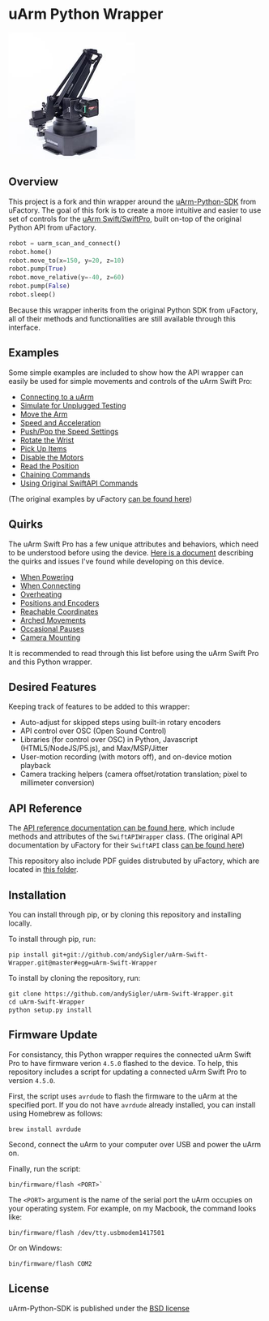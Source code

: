 # uArm Python Wrapper

![uArm-Swift-Pro](doc/uarm-swift-pro.jpg)

## Overview

This project is a fork and thin wrapper around the [uArm-Python-SDK](https://github.com/uArm-Developer/uArm-Python-SDK) from uFactory. The goal of this fork is to create a more intuitive and easier to use set of controls for the [uArm Swift/SwiftPro](https://store.ufactory.cc/products/uarm), built on-top of the original Python API from uFactory.

```python
robot = uarm_scan_and_connect()
robot.home()
robot.move_to(x=150, y=20, z=10)
robot.pump(True)
robot.move_relative(y=-40, z=60)
robot.pump(False)
robot.sleep()
```

Because this wrapper inherits from the original Python SDK from uFactory, all of their methods and functionalities are still available through this interface.

## Examples

Some simple examples are included to show how the API wrapper can easily be used for simple movements and controls of the uArm Swift Pro:

- [Connecting to a uArm](examples/api-wrapper/connect.py)
- [Simulate for Unplugged Testing](examples/api-wrapper/simulate.py)
- [Move the Arm](examples/api-wrapper/move_arm.py)
- [Speed and Acceleration](examples/api-wrapper/speed_acceleration.py)
- [Push/Pop the Speed Settings](examples/api-wrapper/speed_acceleration.py)
- [Rotate the Wrist](examples/api-wrapper/rotate_wrist.py)
- [Pick Up Items](examples/api-wrapper/pick_up.py)
- [Disable the Motors](examples/api-wrapper/disable_motors.py)
- [Read the Position](examples/api-wrapper/position.py)
- [Chaining Commands](examples/api-wrapper/command_chaining.py)
- [Using Original SwiftAPI Commands](examples/api-wrapper/original_swift_api.py)

(The original examples by uFactory [can be found here](examples/api/))

## Quirks

The uArm Swift Pro has a few unique attributes and behaviors, which need to be understood before using the device. [Here is a document](./QUIRKS.md) describing the quirks and issues I've found while developing on this device.

- [When Powering](./QUIRKS.md#when-powering)
- [When Connecting](./QUIRKS.md#when-connecting)
- [Overheating](./QUIRKS.md#overheating)
- [Positions and Encoders](./QUIRKS.md#positions-and-encoders)
- [Reachable Coordinates](./QUIRKS.md#reachable-coordinates)
- [Arched Movements](./QUIRKS.md#arched-movements)
- [Occasional Pauses](./QUIRKS.md#occasional-pauses)
- [Camera Mounting](./QUIRKS.md#camera-mounting)

It is recommended to read through this list before using the uArm Swift Pro and this Python wrapper.

## Desired Features

Keeping track of features to be added to this wrapper:

- Auto-adjust for skipped steps using built-in rotary encoders
- API control over OSC (Open Sound Control)
- Libraries (for control over OSC) in Python, Javascript (HTML5/NodeJS/P5.js), and Max/MSP/Jitter
- User-motion recording (with motors off), and on-device motion playback
- Camera tracking helpers (camera offset/rotation translation; pixel to millimeter conversion)


## API Reference

The [API reference documentation can be found here](doc/api/swift_api_wrapper.md), which include methods and attributes of the `SwiftAPIWrapper` class. (The original API documentation by uFactory for their `SwiftAPI` class [can be found here](doc/api/swift_api.md))

This repository also include PDF guides distrubuted by uFactory, which are located in [this folder](doc/manuals).

## Installation

You can install through pip, or by cloning this repository and installing locally.

To install through pip, run:
```
pip install git+git://github.com/andySigler/uArm-Swift-Wrapper.git@master#egg=uArm-Swift-Wrapper
```

To install by cloning the repository, run:
```
git clone https://github.com/andySigler/uArm-Swift-Wrapper.git
cd uArm-Swift-Wrapper
python setup.py install
```

## Firmware Update

For consistancy, this Python wrapper requires the connected uArm Swift Pro to have firmware verion `4.5.0` flashed to the device. To help, this repository includes a script for updating a connected uArm Swift Pro to version `4.5.0`.

First, the script uses `avrdude` to flash the firmware to the uArm at the specified port. If you do not have `avrdude` already installed, you can install using Homebrew as follows:

```
brew install avrdude
```

Second, connect the uArm to your computer over USB and power the uArm on.

Finally, run the script:

```
bin/firmware/flash <PORT>`
```

The `<PORT>` argument is the name of the serial port the uArm occupies on your operating system. For example, on my Macbook, the command looks like:

```
bin/firmware/flash /dev/tty.usbmodem1417501
```

Or on Windows:

```
bin/firmware/flash COM2
```

## License
uArm-Python-SDK is published under the [BSD license](https://en.wikipedia.org/wiki/BSD_licenses)
